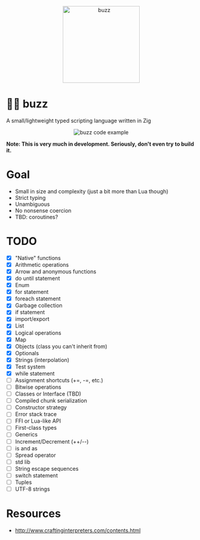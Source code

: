<p align="center">
    <img src="https://github.com/giann/buzz/raw/main/logo.png" alt="buzz" width="204" height="204">
</p>

# 👨‍🚀 buzz
A small/lightweight typed scripting language written in Zig

<p align="center">
    <img src="https://github.com/giann/buzz/raw/main/example.png" alt="buzz code example">
</p>

**Note: This is very much in development. Seriously, don't even try to build it.**

# Goal
- Small in size and complexity (just a bit more than Lua though)
- Strict typing
- Unambiguous
- No nonsense coercion
- TBD: coroutines?

# TODO
- [X] "Native" functions
- [X] Arithmetic operations
- [X] Arrow and anonymous functions
- [X] do until statement
- [X] Enum
- [X] for statement
- [X] foreach statement
- [X] Garbage collection
- [X] if statement
- [X] import/export
- [X] List
- [X] Logical operations
- [X] Map
- [X] Objects (class you can't inherit from)
- [X] Optionals
- [X] Strings (interpolation)
- [X] Test system
- [X] while statement
- [ ] Assignment shortcuts (+=, -=, etc.)
- [ ] Bitwise operations
- [ ] Classes or Interface (TBD)
- [ ] Compiled chunk serialization
- [ ] Constructor strategy
- [ ] Error stack trace
- [ ] FFI or Lua-like API
- [ ] First-class types
- [ ] Generics
- [ ] Increment/Decrement (++/--)
- [ ] is and as
- [ ] Spread operator
- [ ] std lib
- [ ] String escape sequences
- [ ] switch statement
- [ ] Tuples
- [ ] UTF-8 strings

# Resources
- http://www.craftinginterpreters.com/contents.html
